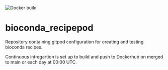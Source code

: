 ![Docker build](https://github.com/FloWuenne/bioconda_recipepod/blob/main/.github/workflows/docker-update.yml/badge.svg)

# bioconda_recipepod
Repository containing gitpod configuration for creating and testing bioconda recipes. 

Continuous intregartion is set up to build and push to Dockerhub on merged to main or each day at 00:00 UTC.
